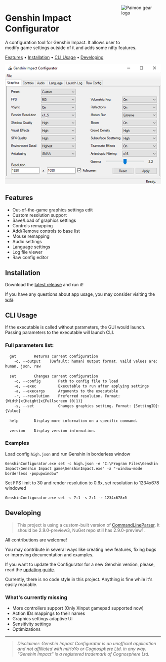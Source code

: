 ﻿<img src="pmngear.ico" align="right"
     alt="Paimon gear logo" width="128" height="128">
# Genshin Impact Configurator

A configuration tool for Genshin Impact. It allows user to modify game settings outside of it and adds some nifty features.

[Features](#Features) •
[Installation](#installation) •
[CLI Usage](#CLI-usage) •
[Developing](#Developing)

![Main window](./img/mainscreen.png)
## Features
 - Out-of-the-game graphics settings edit
 - Custom resolution support
 - Save/Load of graphics settings
 - Controls remapping
 - Add/Remove controls to base list
 - Mouse remapping
 - Audio settings
 - Language settings
 - Log file viewer
 - Raw config editor

## Installation
Download the [latest release](https://github.com/Myp3a/GenshinConfigurator/releases/latest) and run it!

If you have any questions about app usage, you may consider visiting the [wiki](https://github.com/Myp3a/GenshinConfigurator/wiki).

## CLI Usage
If the executable is called without parameters, the GUI would launch.  
Passing parameters to the executable will launch CLI.  
### Full parameters list:
```
  get        Returns current configuration
    -o, --output    (Default: human) Output format. Vaild values are: human, json, raw

  set        Changes current configuration
    -c, --config        Path to config file to load
    -e, --exec          Executable to run after applying settings
    -a, --execargs      Arguments to the executable
    -r, --resolution    Preferred resoluion. Format: {Width}x{Height}x{Fullscreen (0|1)}
    -s, --set           Changes graphics setting. Format: {SettingID}:{Value}

  help       Display more information on a specific command.

  version    Display version information.
```
### Examples
Load config `high.json` and run Genshin in borderless window
```
GenshinConfigurator.exe set -c high.json -e "C:\Program Files\Genshin Impact\Genshin Impact game\GenshinImpact.exe" -a "-window-mode borderless -popupwindow"
```

Set FPS limit to 30 and render resolution to 0.6x, set resolution to 1234x678 windowed
```
GenshinConfigurator.exe set -s 7:1 -s 2:1 -r 1234x678x0
```

## Developing
> This project is using a custom-built version of [CommandLineParser](https://github.com/commandlineparser/commandline/releases/tag/v2.9.0-preview3). It should be 2.9.0-preview3, NuGet repo still has 2.9.0-preview1.

All contributions are welcome!  

You may contribute in several ways like creating new features, fixing bugs or improving documentation and examples.  

If you want to update the Configurator for a new Genshin version, please, read the [updating guide](./CONTRIBUTING.md).  

Currently, there is no code style in this project. Anything is fine while it's easily readable.  

### What's currently missing
 - More controllers support (Only XInput gamepad supported now)
 - Action IDs mappings to their names
 - Graphics settings adaptive UI
 - Sensitivity settings
 - Optimizations
---

> *Disclaimer: Genshin Impact Configurator is an unofficial application and not affiliated with miHoYo or Cognosphere Ltd. in any way. "Genshin Impact" is a registered trademark of Cognosphere Ltd.*
